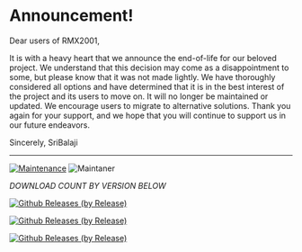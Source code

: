 # Announcement!
Dear users of RMX2001,

It is with a heavy heart that we announce the end-of-life for our beloved project. 
We understand that this decision may come as a disappointment to some, but please know that it was not made lightly. We have thoroughly considered all options and have determined that it is in the best interest of the project and its users to move on.
It will no longer be maintained or updated. We encourage users to migrate to alternative solutions.
Thank you again for your support, and we hope that you will continue to support us in our future endeavors.

Sincerely,
SriBalaji

---------------------------------------------------------
[![Maintenance](https://img.shields.io/badge/Maintained%3F-yes-green.svg)](https://GitHub.com/Naereen/StrapDown.js/graphs/commit-activity)   ![Maintaner](https://img.shields.io/badge/maintainer-SriBalaji-blue)

*DOWNLOAD COUNT BY VERSION BELOW*

[![Github Releases (by Release)](https://img.shields.io/github/downloads/HyconOS-Releases/RMX2001/v4.5/total.svg)](https://GitHub.com/HyconOS-Releases/RMX2001/releases)

[![Github Releases (by Release)](https://img.shields.io/github/downloads/HyconOS-Releases/RMX2001/v4.0/total.svg)](https://GitHub.com/HyconOS-Releases/RMX2001/releases)

[![Github Releases (by Release)](https://img.shields.io/github/downloads/HyconOS-Releases/RMX2001/V3.5/total.svg)](https://GitHub.com/HyconOS-Releases/RMX2001/releases)
